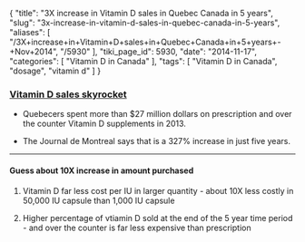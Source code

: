 {
    "title": "3X increase in Vitamin D sales in Quebec Canada in 5 years",
    "slug": "3x-increase-in-vitamin-d-sales-in-quebec-canada-in-5-years",
    "aliases": [
        "/3X+increase+in+Vitamin+D+sales+in+Quebec+Canada+in+5+years+-+Nov+2014",
        "/5930"
    ],
    "tiki_page_id": 5930,
    "date": "2014-11-17",
    "categories": [
        "Vitamin D in Canada"
    ],
    "tags": [
        "Vitamin D in Canada",
        "dosage",
        "vitamin d"
    ]
}


### [Vitamin D sales skyrocket](http://www.cjad.com/cjad-news/2014/11/17/vitamin-d-sales-skyrocket)

* Quebecers spent more than $27 million dollars on prescription and over the counter Vitamin D supplements in 2013.

* The Journal de Montreal says that is a 327% increase in just five years.

---

#### Guess about 10X increase in amount purchased

1. Vitamin D far less cost  per IU in larger quantity  - about 10X less costly in 50,000 IU capsule than 1,000 IU capsule

1. Higher percentage of vtiamin D sold at the end of the 5 year time period - and over the counter is far less expensive than prescription